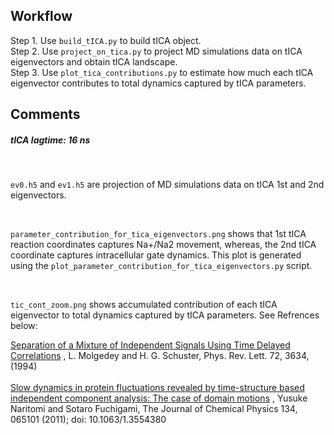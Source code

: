 ## Workflow

Step 1. Use `build_tICA.py` to build tICA object.
</br >
Step 2. Use `project_on_tica.py` to project MD simulations data on tICA eigenvectors and obtain tICA landscape.
</br >
Step 3. Use `plot_tica_contributions.py` to estimate how much each tICA eigenvector contributes to total dynamics captured by tICA parameters.



## Comments


##### tICA lagtime: 16 ns
</br >


`ev0.h5` and `ev1.h5` are projection of MD simulations data on tICA 1st and 2nd eigenvectors.

</br >

`parameter_contribution_for_tica_eigenvectors.png` shows that 1st tICA reaction coordinates captures Na+/Na2 movement, whereas, the 2nd tICA coordinate captures intracellular gate dynamics. 
This plot is generated using the `plot_parameter_contribution_for_tica_eigenvectors.py` script.

</br >

`tic_cont_zoom.png` shows accumulated contribution of each tICA eigenvector to total dynamics captured by tICA parameters. See Refrences below:

   <a href="https://journals.aps.org/prl/abstract/10.1103/PhysRevLett.72.3634">Separation of a Mixture of Independent Signals Using Time Delayed Correlations</a>
, L. Molgedey and H. G. Schuster, Phys. Rev. Lett. 72, 3634, (1994) 
<br />  
   <a href="https://aip.scitation.org/doi/abs/10.1063/1.3554380">Slow dynamics in protein fluctuations revealed by time-structure based independent component analysis: The case of domain motions</a>
, Yusuke Naritomi and Sotaro Fuchigami,  The Journal of Chemical Physics 134, 065101 (2011); doi: 10.1063/1.3554380


